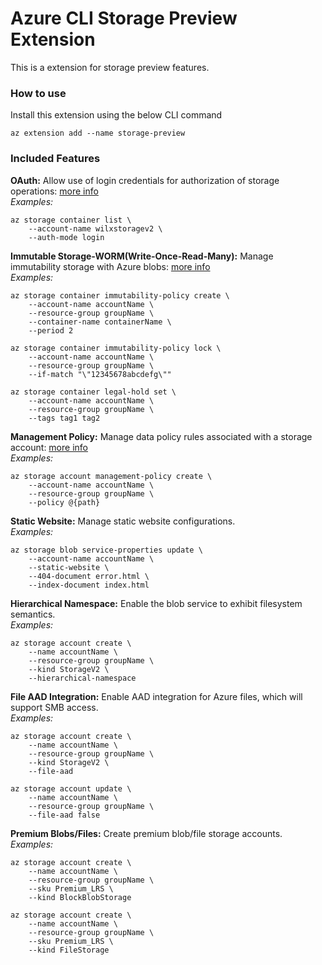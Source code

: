 # Azure CLI Storage Preview Extension #
This is a extension for storage preview features.

### How to use ###
Install this extension using the below CLI command
```
az extension add --name storage-preview
```

### Included Features
**OAuth:**
Allow use of login credentials for authorization of storage operations: [more info](https://docs.microsoft.com/en-us/rest/api/storageservices/authenticate-with-azure-active-directory)\
*Examples:*
```
az storage container list \
    --account-name wilxstoragev2 \
    --auth-mode login
```

**Immutable Storage-WORM(Write-Once-Read-Many):**
Manage immutability storage with Azure blobs: [more info](https://docs.microsoft.com/en-us/azure/storage/blobs/storage-blob-immutable-storage)\
*Examples:*
```
az storage container immutability-policy create \
    --account-name accountName \
    --resource-group groupName \
    --container-name containerName \
    --period 2

az storage container immutability-policy lock \
    --account-name accountName \
    --resource-group groupName \
    --if-match "\"12345678abcdefg\""

az storage container legal-hold set \
    --account-name accountName \
    --resource-group groupName \
    --tags tag1 tag2
```

**Management Policy:**
Manage data policy rules associated with a storage account: [more info](https://docs.microsoft.com/en-us/azure/storage/common/storage-lifecycle-managment-concepts)\
*Examples:*
```
az storage account management-policy create \
    --account-name accountName \
    --resource-group groupName \
    --policy @{path}
```

**Static Website:**
Manage static website configurations.\
*Examples:*
```
az storage blob service-properties update \
    --account-name accountName \
    --static-website \
    --404-document error.html \
    --index-document index.html
```

**Hierarchical Namespace:**
Enable the blob service to exhibit filesystem semantics.\
*Examples:*
```
az storage account create \
    --name accountName \
    --resource-group groupName \
    --kind StorageV2 \
    --hierarchical-namespace
```

**File AAD Integration:**
Enable AAD integration for Azure files, which will support SMB access.\
*Examples:*
```
az storage account create \
    --name accountName \
    --resource-group groupName \
    --kind StorageV2 \
    --file-aad

az storage account update \
    --name accountName \
    --resource-group groupName \
    --file-aad false
```

**Premium Blobs/Files:**
Create premium blob/file storage accounts.\
*Examples:*
```
az storage account create \
    --name accountName \
    --resource-group groupName \
    --sku Premium_LRS \
    --kind BlockBlobStorage

az storage account create \
    --name accountName \
    --resource-group groupName \
    --sku Premium_LRS \
    --kind FileStorage
```

